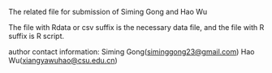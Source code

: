 
<!---
Xiangyadoctor/Xiangyadoctor is a ✨ special ✨ repository because its `README.md` (this file) appears on your GitHub profile.
You can click the Preview link to take a look at your changes.
--->
The related file for submission of Siming Gong and Hao Wu 

The file with Rdata or csv suffix is the necessary data file, and the file with R suffix is R script.

author contact information: Siming Gong(siminggong23@gmail.com) Hao Wu(xiangyawuhao@csu.edu.cn)
